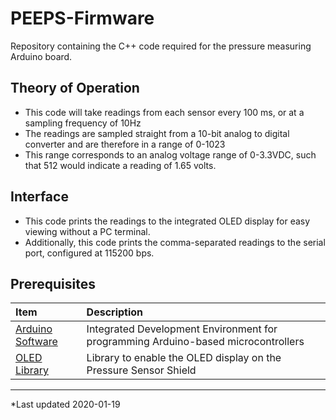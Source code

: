 # PEEPS-Firmware
Repository containing the C++ code required for the pressure measuring Arduino board.

## Theory of Operation
* This code will take readings from each sensor every 100 ms, or at a sampling frequency of 10Hz
* The readings are sampled straight from a 10-bit analog to digital converter and are therefore in a range of 0-1023
* This range corresponds to an analog voltage range of 0-3.3VDC, such that 512 would indicate a reading of 1.65 volts.

## Interface
* This code prints the readings to the integrated OLED display for easy viewing without a PC terminal.
* Additionally, this code prints the comma-separated readings to the serial port, configured at 115200 bps.

## Prerequisites
|**Item**|**Description**|
|:-------|:--------------|
|[Arduino Software](www.arduino.cc/en/Main/Software)|Integrated Development Environment for programming Arduino-based microcontrollers|
|[OLED Library](SparkFun_Micro_OLED_Arduino_Library-master.zip)|Library to enable the OLED display on the Pressure Sensor Shield|

---
*Last updated 2020-01-19
